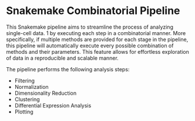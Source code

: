 # Snakemake Combinatorial Pipeline

This Snakemake pipeline aims to streamline the process of analyzing single-cell data.   1 
by executing each step in a combinatorial manner. More specifically, if multiple
methods are provided for each stage in the pipeline, this pipeline will automatically 
execute every possible combination  of methods and their parameters. This feature allows 
for effortless exploration of data in a reproducible and scalable manner.

The pipeline performs the following analysis steps:
* Filtering
* Normalization
* Dimensionality Reduction
* Clustering
* Differential Expression Analysis
* Plotting
